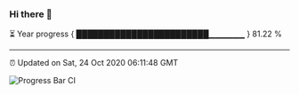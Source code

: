 ### Hi there 👋

⏳ Year progress { ████████████████████████▁▁▁▁▁▁ } 81.22 %

---

⏰ Updated on Sat, 24 Oct 2020 06:11:48 GMT

![Progress Bar CI](https://github.com/liununu/liununu/workflows/Progress%20Bar%20CI/badge.svg)
